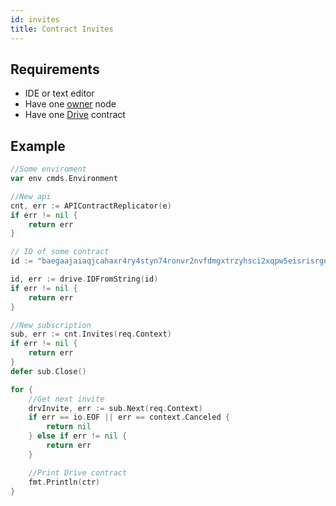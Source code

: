 ```yaml
---
id: invites
title: Contract Invites
---
```


## Requirements

- IDE or text editor
- Have one [owner](../../roles/owner.md) node
- Have one [Drive](../../built_in_features/drive/overview.md) contract

## Example

```go
//Some enviroment
var env cmds.Environment

//New api
cnt, err := APIContractReplicator(e)
if err != nil {
	return err
}

// ID of some contract
id := "baegaajaiaqjcahaxr4ry4styn74ronvr2nvfdmgxtrzyhsci2xqpw5eisrisrgn5"

id, err := drive.IDFromString(id)
if err != nil {
	return err
}

//New subscription
sub, err := cnt.Invites(req.Context)
if err != nil {
	return err
}
defer sub.Close()

for {
    //Get next invite
	drvInvite, err := sub.Next(req.Context)
	if err == io.EOF || err == context.Canceled {
		return nil
	} else if err != nil {
		return err
	}

	//Print Drive contract
    fmt.Println(ctr)
}
```
